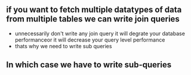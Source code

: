 ## if you want to fetch multiple datatypes of data from multiple tables we can write join queries

- unnecessarily don't write any join query it will degrate your database performanceor it will decrease your query level performance
- thats why we need to write sub queries

## In which case we have to write sub-queries
